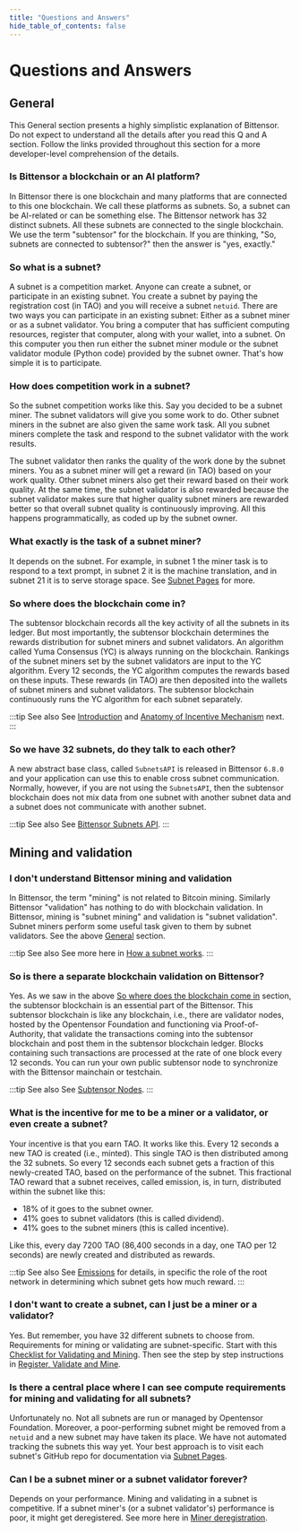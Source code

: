 ```yaml
---
title: "Questions and Answers"
hide_table_of_contents: false 
---
```


# Questions and Answers

## General

This General section presents a highly simplistic explanation of Bittensor. Do not expect to understand all the details after you read this Q and A section. Follow the links provided throughout this section for a more developer-level comprehension of the details. 

### Is Bittensor a blockchain or an AI platform?

In Bittensor there is one blockchain and many platforms that are connected to this one blockchain. We call these platforms as subnets. So, a subnet can be AI-related or can be something else. The Bittensor network has 32 distinct subnets. All these subnets are connected to the single blockchain. We use the term "subtensor" for the blockchain. If you are thinking, "So, subnets are connected to subtensor?" then the answer is "yes, exactly."

### So what is a subnet?

A subnet is a competition market. Anyone can create a subnet, or participate in an existing subnet. You create a subnet by paying the registration cost (in TAO) and you will receive a subnet `netuid`. There are two ways you can participate in an existing subnet: Either as a subnet miner or as a subnet validator. You bring a computer that has sufficient computing resources, register that computer, along with your wallet, into a subnet. On this computer you then run either the subnet miner module or the subnet validator module (Python code) provided by the subnet owner. That's how simple it is to participate.

### How does competition work in a subnet?

So the subnet competition works like this. Say you decided to be a subnet miner. The subnet validators will give you some work to do. Other subnet miners in the subnet are also given the same work task. All you subnet miners complete the task and respond to the subnet validator with the work results. 

The subnet validator then ranks the quality of the work done by the subnet miners. You as a subnet miner will get a reward (in TAO) based on your work quality. Other subnet miners also get their reward based on their work quality. At the same time, the subnet validator is also rewarded because the subnet validator makes sure that higher quality subnet miners are rewarded better so that overall subnet quality is continuously improving. All this happens programmatically, as coded up by the subnet owner. 

### What exactly is the task of a subnet miner?

It depends on the subnet. For example, in subnet 1 the miner task is to respond to a text prompt, in subnet 2 it is the machine translation, and in subnet 21 it is to serve storage space. See [Subnet Pages](./subnet-pages/index.md) for more.

### So where does the blockchain come in?

The subtensor blockchain records all the key activity of all the subnets in its ledger. But most importantly, the subtensor blockchain determines the rewards distribution for subnet miners and subnet validators. An algorithm called Yuma Consensus (YC) is always running on the blockchain. Rankings of the subnet miners set by the subnet validators are input to the YC algorithm. Every 12 seconds, the YC algorithm computes the rewards based on these inputs. These rewards (in TAO) are then deposited into the wallets of subnet miners and subnet validators. The subtensor blockchain continuously runs the YC algorithm for each subnet separately.

:::tip See also
See [Introduction](./learn/introduction.md) and [Anatomy of Incentive Mechanism](./learn/anatomy-of-incentive-mechanism.md) next.
:::

### So we have 32 subnets, do they talk to each other?

A new abstract base class, called `SubnetsAPI` is released in Bittensor `6.8.0` and your application can use this to enable cross subnet communication. Normally, however, if you are not using the `SubnetsAPI`, then the subtensor blockchain does not mix data from one subnet with another subnet data and a subnet does not communicate with another subnet. 

:::tip See also
See [Bittensor Subnets API](https://github.com/opentensor/bittensor/blob/master/README.md#bittensor-subnets-api).
:::

## Mining and validation

### I don't understand Bittensor mining and validation

In Bittensor, the term "mining" is not related to Bitcoin mining. Similarly Bittensor "validation" has nothing to do with blockchain validation. In Bittensor, mining is "subnet mining" and validation is "subnet validation". Subnet miners perform some useful task given to them by subnet validators. See the above [General](#general) section. 

:::tip See also
See more here in [How a subnet works](learn/introduction.md#how-a-subnet-works). 
:::

### So is there a separate blockchain validation on Bittensor?

Yes. As we saw in the above [So where does the blockchain come in](#so-where-does-the-blockchain-come-in) section, the subtensor blockchain is an essential part of the Bittensor. This subtensor blockchain is like any blockchain, i.e., there are validator nodes, hosted by the Opentensor Foundation and functioning via Proof-of-Authority, that validate the transactions coming into the subtensor blockchain and post them in the subtensor blockchain ledger. Blocks containing such transactions are processed at the rate of one block every 12 seconds. You can run your own public subtensor node to synchronize with the Bittensor mainchain or testchain. 

:::tip See also
See [Subtensor Nodes](./subtensor-nodes/index.md). 
:::


### What is the incentive for me to be a miner or a validator, or even create a subnet? 

Your incentive is that you earn TAO. It works like this. Every 12 seconds a new TAO is created (i.e., minted). This single TAO is then distributed among the 32 subnets. So every 12 seconds each subnet gets a fraction of this newly-created TAO, based on the performance of the subnet. This fractional TAO reward that a subnet receives, called emission, is, in turn, distributed within the subnet like this: 
- 18% of it goes to the subnet owner.
- 41% goes to subnet validators (this is called dividend).
- 41% goes to the subnet miners (this is called incentive). 

Like this, every day 7200 TAO (86,400 seconds in a day, one TAO per 12 seconds) are newly created and distributed as rewards. 

:::tip See also
See [Emissions](./emissions.md) for details, in specific the role of the root network in determining which subnet gets how much reward.
:::

### I don't want to create a subnet, can I just be a miner or a validator?

Yes. But remember, you have 32 different subnets to choose from. Requirements for mining or validating are subnet-specific. Start with this [Checklist for Validating and Mining](./subnets/checklist-for-validating-mining.md). Then see the step by step instructions in [Register, Validate and Mine](./subnets/register-validate-mine.md).

### Is there a central place where I can see compute requirements for mining and validating for all subnets?

Unfortunately no. Not all subnets are run or managed by Opentensor Foundation. Moreover, a poor-performing subnet might be removed from a `netuid` and a new subnet may have taken its place. We have not automated tracking the subnets this way yet. Your best approach is to visit each subnet's GitHub repo for documentation via [Subnet Pages](./subnet-pages/index.md).

### Can I be a subnet miner or a subnet validator forever?

Depends on your performance. Mining and validating in a subnet is competitive. If a subnet miner's (or a subnet validator's) performance is poor, it might get deregistered. See more here in [Miner deregistration](./subnets/register-validate-mine.md#miner-deregistration). 
